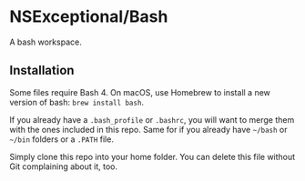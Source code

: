 # NSExceptional/Bash
A bash workspace.

## Installation

Some files require Bash 4. On macOS, use Homebrew to install a new version of bash: `brew install bash`.

If you already have a `.bash_profile` or `.bashrc`, you will want to merge them with the ones included in this repo. Same for if you already have `~/bash` or `~/bin` folders or a `.PATH` file.

Simply clone this repo into your home folder. You can delete this file without Git complaining about it, too.
